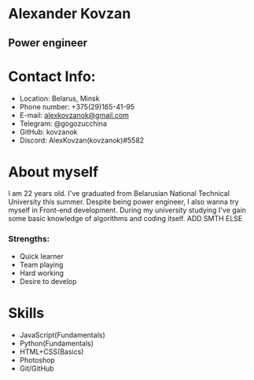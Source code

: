 # Alexander Kovzan
## Power engineer
# Contact Info:
* Location: Belarus, Minsk
* Phone number: +375(29)165-41-95
* E-mail: alexkovzanok@gmail.com
* Telegram: @gogozucchina
* GitHub: kovzanok
* Discord: AlexKovzan(kovzanok)#5582
# About myself
I am 22 years old. I've graduated from Belarusian National Technical University this summer. Despite being power engineer, I also wanna try myself in Front-end development. During my university studying I've gain some basic knowledge of algorithms and coding itself.
ADD SMTH ELSE
### Strengths:
* Quick learner
* Team playing
* Hard working
* Desire to develop
# Skills
* JavaScript(Fundamentals)
* Python(Fundamentals)
* HTML+CSS(Basics)
* Photoshop
* Git/GitHub


